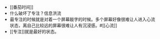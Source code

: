 - [[番茄时间]]
- 什么破坏了专注？信息洪流
- 最专注的时候就是对着一个屏幕敲字的时候。多个屏幕好像很难让人进入心流状态，离自己比较远的屏幕很难让人有沉浸感。#[[心流]]
- [[专注]]就是最好的状态。
